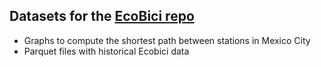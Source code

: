 ## Datasets for the [EcoBici repo](https://github.com/Bernacho/EcoBici)

* Graphs to compute the shortest path between stations in Mexico City
* Parquet files with historical Ecobici data
